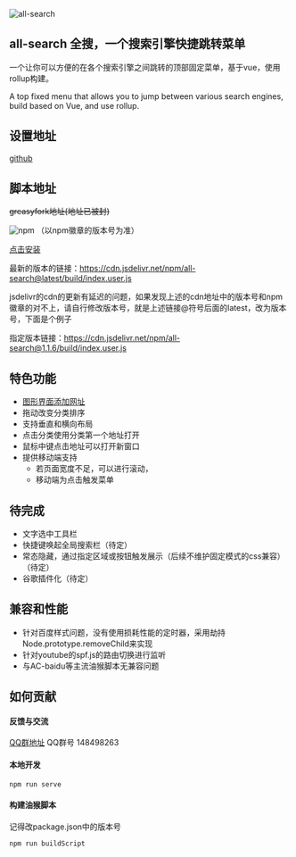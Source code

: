 ![all-search](https://socialify.git.ci/endday/all-search/image?description=1&font=Inter&forks=1&issues=1&language=1&owner=1&pattern=Plus&stargazers=1&theme=Light)

## all-search 全搜，一个搜索引擎快捷跳转菜单

一个让你可以方便的在各个搜索引擎之间跳转的顶部固定菜单，基于vue，使用rollup构建。

A top fixed menu that allows you to jump between various search engines, build based on Vue, and use rollup.

## 设置地址
[github](https://endday.github.io/all-search/)

## 脚本地址
~~greasyfork地址(地址已被封)~~

![npm](https://img.shields.io/npm/v/all-search) （以npm徽章的版本号为准）

[点击安装](https://cdn.jsdelivr.net/npm/all-search@latest/build/index.user.js)

最新的版本的链接：https://cdn.jsdelivr.net/npm/all-search@latest/build/index.user.js

jsdelivr的cdn的更新有延迟的问题，如果发现上述的cdn地址中的版本号和npm徽章的对不上，请自行修改版本号，就是上述链接@符号后面的latest，改为版本号，下面是个例子

指定版本链接：https://cdn.jsdelivr.net/npm/all-search@1.1.6/build/index.user.js

## 特色功能
* [图形界面添加网址](https://endday.github.io/all-search/)
* 拖动改变分类排序
* 支持垂直和横向布局
* 点击分类使用分类第一个地址打开
* 鼠标中键点击地址可以打开新窗口
* 提供移动端支持
    * 若页面宽度不足，可以进行滚动，
    * 移动端为点击触发菜单

## 待完成

* 文字选中工具栏
* 快捷键唤起全局搜索栏（待定）
* 常态隐藏，通过指定区域或按钮触发展示（后续不维护固定模式的css兼容）（待定）
* 谷歌插件化（待定）

## 兼容和性能
* 针对百度样式问题，没有使用损耗性能的定时器，采用劫持Node.prototype.removeChild来实现
* 针对youtube的spf.js的路由切换进行监听
* 与AC-baidu等主流油猴脚本无兼容问题

## 如何贡献

#### 反馈与交流
[QQ群地址](https://qm.qq.com/cgi-bin/qm/qr?k=AKKJzfydYb3ZTya7k5yT4HUcA37zQfcO&jump_from=webapi)
QQ群号 148498263

#### 本地开发
```
npm run serve
```

#### 构建油猴脚本
记得改package.json中的版本号
```
npm run buildScript
```
